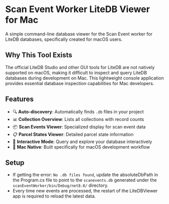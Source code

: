 # Scan Event Worker LiteDB Viewer for Mac

A simple command-line database viewer for the Scan Event worker for LiteDB databases, specifically created for macOS users.

## Why This Tool Exists

The official LiteDB Studio and other GUI tools for LiteDB are not natively supported on macOS, making it difficult to inspect and query LiteDB databases during development on Mac. This lightweight console application provides essential database inspection capabilities for Mac developers.

## Features

- 🔍 **Auto-discovery**: Automatically finds `.db` files in your project
- 📊 **Collection Overview**: Lists all collections with record counts
- 📦 **Scan Events Viewer**: Specialized display for scan event data
- 📋 **Parcel States Viewer**: Detailed parcel state information
- 🔧 **Interactive Mode**: Query and explore your database interactively
- 🍎 **Mac Native**: Built specifically for macOS development workflow

## Setup

- If getting the error: ```No .db files found```, update the absoluteDbPath in the Program.cs file to point to the ```scanevents.db``` generated under the ```scanEventWorker/bin/Debug/net8.0/``` directory.
- Every time new events are processed, the restart of the LiteDBViewer app is required to reload the latest data.
